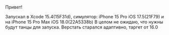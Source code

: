 Привет!

Запускал в Xcode 15.4(15F31d), симулятор: iPhone 15 Pro iOS 17.5(21F79) и на iPhone 15 Pro Max iOS 18.0(22A5338b)
В целом не ожидаю, что нужны будут танцы для запуска. Верстать старался адаптивно, таргет от 16.0
